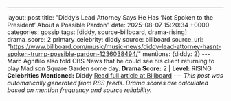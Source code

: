 ---
layout: post
title: "Diddy’s Lead Attorney Says He Has ‘Not Spoken to the President’ About a Possible Pardon"
date: 2025-08-07 15:20:34 +0000
categories: gossip
tags: [diddy, source-billboard, drama-rising]
drama_score: 2
primary_celebrity: diddy
source: billboard
source_url: "https://www.billboard.com/music/music-news/diddy-lead-attorney-hasnt-spoken-trump-possible-pardon-1236038494/"
mentions: {diddy: 2} --- Marc Agnifilo also told CBS News that he could see his client returning to play Madison Square Garden some day. **Drama Score:** 2 | **Level:** RISING **Celebrities Mentioned:** Diddy [Read full article at Billboard](https://www.billboard.com/music/music-news/diddy-lead-attorney-hasnt-spoken-trump-possible-pardon-1236038494/) --- *This post was automatically generated from RSS feeds. Drama scores are calculated based on mention frequency and source reliability.*